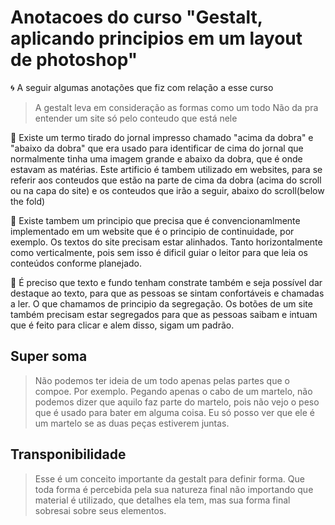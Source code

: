 # Anotacoes do curso "Gestalt, aplicando principios em um layout de photoshop"
:cyclone: A seguir algumas anotações que fiz com relação a esse curso

>A gestalt leva em consideração as formas como um todo
Não da pra entender um site só pelo conteudo que está nele

:newspaper: Existe um termo tirado do jornal impresso chamado "acima da dobra" e "abaixo da dobra" que era usado para identificar de cima do jornal que normalmente tinha uma imagem grande e abaixo da dobra, que é onde estavam as matérias. Este artificio é tambem utilizado em websites, para se referir aos conteudos que estão na parte de cima da dobra (acima do scroll ou na capa do site) e os conteudos que irão a seguir, abaixo do scroll(below the fold)


:triangular_ruler: Existe tambem um principio que precisa que é convencionamlmente implementado em um website que é o principio de continuidade, por exemplo. Os textos do site precisam estar alinhados. Tanto horizontalmente como verticalmente, pois sem isso é dificil guiar o leitor para que leia os conteúdos conforme planejado.

:flashlight: É preciso que texto e fundo tenham constrate também e seja possível dar destaque ao texto, para que as pessoas se sintam confortáveis e chamadas a ler. O que chamamos de principio da segregação. Os botões de um site também precisam estar segregados para que as pessoas saibam e intuam que é feito para clicar e alem disso, sigam um padrão.

## Super soma
>Não podemos ter ideia de um todo apenas pelas partes que o compoe. Por exemplo. Pegando apenas o cabo de um martelo, não podemos dizer que aquilo faz parte do martelo, pois não vejo o peso que é usado para bater em alguma coisa. Eu só posso ver que ele é um martelo se as duas peças estiverem juntas.

## Transponibilidade
>Esse é um conceito importante da gestalt para definir forma. Que toda forma é percebida pela sua natureza final não importando que material é utilizado, que detalhes ela tem, mas sua forma final sobresai sobre seus elementos.
